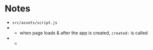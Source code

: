 # Notes

- `src/assets/script.js`
- - when page loads & after the app is created, `created:` is called
- -